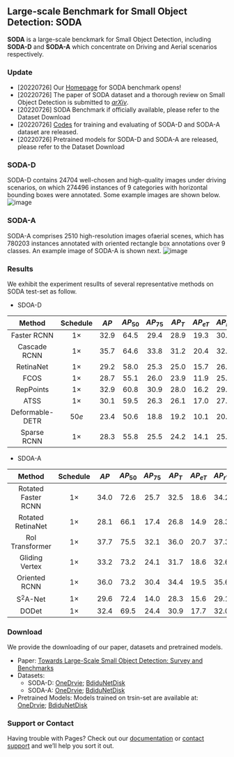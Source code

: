 ## Large-scale Benchmark for Small Object Detection: SODA
**SODA** is a large-scale benckmark for Small Object Detection, including **SODA-D** and **SODA-A** which concentrate on Driving and Aerial scenarios respectively.

### Update
 - [20220726] Our [Homepage](https://shaunyuan22.github.io/SODA/) for SODA benchmark opens!
 - [20220726] The paper of SODA dataset and a thorough review on Small Object Detection is submitted to [*arXiv*](https://arxiv.org).
 - [20220726] SODA Benchmark if officially available, please refer to the Dataset Download 
 - [20220726] [Codes](https://github.com/shaunyuan22/SODA) for training and evaluating of SODA-D and SODA-A dataset are released.
 - [20220726] Pretrained models for SODA-D and SODA-A are released, please refer to the Dataset Download 
 
### SODA-D
SODA-D contains 24704 well-chosen and high-quality images under driving scenarios, on which 274496 instances of 9 categories with horizontal bounding boxes were annotated. Some example images are shown below.
![image](imgs/sodad_vis.png)

### SODA-A
SODA-A comprises 2510 high-resolution images ofaerial scenes, which has 780203 instances annotated with oriented rectangle box annotations over 9 classes. An example image of SODA-A is shown next.
![image](imgs/sodaa_vis.png)

### Results
We exhibit the experiment resullts of several representative methods on SODA test-set as follow.
 - SDOA-D

| **Method** | **Schedule** | $AP$ | $AP_{50}$ | $AP_{75}$ | $AP_T$ | $AP_{eT}$ | $AP_{rT}$ | $AP_{gT}$ | $AP_S$ |
| :----: | :----: | :----: | :----: | :----: | :----: | :----: | :----: | :----: | :----: |
| Faster RCNN | $1 \times$ | 32.9 | 64.5 | 29.4 | 28.9 | 19.3 | 30.1 | 35.8 | 43.2 |
| Cascade RCNN | $1 \times$ |35.7 | 64.6 | 33.8 | 31.2 | 20.4 | 32.5 | 39.0 | 46.9 |
| RetinaNet | $1 \times$ | 29.2 | 58.0 | 25.3 | 25.0 | 15.7 | 26.3 | 31.8 | 39.6 |
| FCOS | $1 \times$ | 28.7 | 55.1 | 26.0 | 23.9 | 11.9 | 25.6 | 32.8 | 40.9 |
| RepPoints | $1 \times$ | 32.9 | 60.8 | 30.9 | 28.0 | 16.2 | 29.6 | 36.8 | 45.3 |
| ATSS | $1 \times$ | 30.1 | 59.5 | 26.3 | 26.1 | 17.0 | 27.4 | 32.8 | 40.5 |
| Deformable-DETR | $50e$ | 23.4 | 50.6 | 18.8 | 19.2 | 10.1 | 20.0 | 26.5 | 34.2 |
| Sparse RCNN | $1 \times$ | 28.3 | 55.8 | 25.5 | 24.2 | 14.1 | 25.5 | 31.7 | 39.4 |

 - SDOA-A

| **Method** | **Schedule** | $AP$ | $AP_{50}$ | $AP_{75}$ | $AP_T$ | $AP_{eT}$ | $AP_{rT}$ | $AP_{gT}$ | $AP_S$ |
| :----: | :----: | :----: | :----: | :----: | :----: | :----: | :----: | :----: | :----: |
| Rotated Faster RCNN | $1 \times$ | 34.0 | 72.6 | 25.7 | 32.5 | 18.6 | 34.2 | 39.0 | 34.4 |
| Rotated RetinaNet | $1 \times$ | 28.1 | 66.1 | 17.4 | 26.8 | 14.9 | 28.3 | 32.8 | 28.2 |
| RoI Transformer | $1 \times$ | 37.7 | 75.5 | 32.1 | 36.0 | 20.7 | 37.3 | 43.3 | 39.5 |
| Gliding Vertex | $1 \times$ | 33.2 | 73.2 | 24.1 | 31.7 | 18.6 | 32.6 | 38.6 | 33.8 |
| Oriented RCNN | $1 \times$ | 36.0 | 73.2 | 30.4 | 34.4 | 19.5 | 35.6 | 41.2 | 36.7 |
| S$^2$A-Net | $1 \times$ | 29.6 | 72.4 | 14.0 | 28.3 | 15.6 | 29.1 | 33.8 | 29.5 |
| DODet | $1 \times$ | 32.4 | 69.5 | 24.4 | 30.9 | 17.7 | 32.0 | 36.6 | 32.9 |


### Download
We provide the downloading of our paper, datasets and pretrained models.
 - Paper: [Towards Large-Scale Small Object Detection: Survey and Benchmarks](https://arxiv.org)
 - Datasets:
   - SODA-D: [OneDrvie](https://www.microsoft.com/onedrive); [BdiduNetDisk](https://pan.baidu.com)
   - SODA-A: [OneDrvie](https://www.microsoft.com/onedrive); [BdiduNetDisk](https://pan.baidu.com)
 - Pretrained Models: Models trained on trsin-set are available at: [OneDrvie](https://www.microsoft.com/onedrive); [BdiduNetDisk](https://pan.baidu.com)


### Support or Contact

Having trouble with Pages? Check out our [documentation](https://docs.github.com/categories/github-pages-basics/) or [contact support](https://support.github.com/contact) and we’ll help you sort it out.
